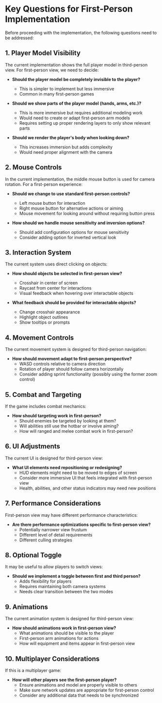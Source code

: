 # Key Questions for First-Person Implementation

Before proceeding with the implementation, the following questions need to be addressed:

## 1. Player Model Visibility

The current implementation shows the full player model in third-person view. For first-person view, we need to decide:

- **Should the player model be completely invisible to the player?**
  - This is simpler to implement but less immersive
  - Common in many first-person games

- **Should we show parts of the player model (hands, arms, etc.)?**
  - This is more immersive but requires additional modeling work
  - Would need to create or adapt first-person arm models
  - Requires setting up proper rendering layers to only show relevant parts

- **Should we render the player's body when looking down?**
  - This increases immersion but adds complexity
  - Would need proper alignment with the camera

## 2. Mouse Controls

In the current implementation, the middle mouse button is used for camera rotation. For a first-person experience:

- **Should we change to use standard first-person controls?**
  - Left mouse button for interaction
  - Right mouse button for alternative actions or aiming
  - Mouse movement for looking around without requiring button press

- **How should we handle mouse sensitivity and inversion options?**
  - Should add configuration options for mouse sensitivity
  - Consider adding option for inverted vertical look

## 3. Interaction System

The current system uses direct clicking on objects:

- **How should objects be selected in first-person view?**
  - Crosshair in center of screen
  - Raycast from center for interactions
  - Visual feedback when hovering over interactable objects

- **What feedback should be provided for interactable objects?**
  - Change crosshair appearance
  - Highlight object outlines
  - Show tooltips or prompts

## 4. Movement Controls

The current movement system is designed for third-person navigation:

- **How should movement adapt to first-person perspective?**
  - WASD controls relative to camera direction
  - Rotation of player should follow camera horizontally
  - Consider adding sprint functionality (possibly using the former zoom control)

## 5. Combat and Targeting

If the game includes combat mechanics:

- **How should targeting work in first-person?**
  - Should enemies be targeted by looking at them?
  - Will abilities still use the hotbar or involve aiming?
  - How will ranged and melee combat work in first-person?

## 6. UI Adjustments

The current UI is designed for third-person view:

- **What UI elements need repositioning or redesigning?**
  - HUD elements might need to be moved to edges of screen
  - Consider more immersive UI that feels integrated with first-person view
  - Health, abilities, and other status indicators may need new positions

## 7. Performance Considerations

First-person view may have different performance characteristics:

- **Are there performance optimizations specific to first-person view?**
  - Potentially narrower view frustum
  - Different level of detail requirements
  - Different culling strategies

## 8. Optional Toggle

It may be useful to allow players to switch views:

- **Should we implement a toggle between first and third person?**
  - Adds flexibility for players
  - Requires maintaining both camera systems
  - Needs clear transition between the two modes

## 9. Animations

The current animation system is designed for third-person view:

- **How should animations work in first-person view?**
  - What animations should be visible to the player
  - First-person arm animations for actions
  - How will equipment and items appear in first-person view

## 10. Multiplayer Considerations

If this is a multiplayer game:

- **How will other players see the first-person player?**
  - Ensure animations and model are properly visible to others
  - Make sure network updates are appropriate for first-person control
  - Consider any additional data that needs to be synchronized 